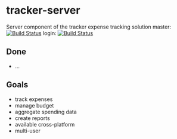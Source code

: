 # tracker-server
Server component of the tracker expense tracking solution
master: [![Build Status](https://travis-ci.com/abaumeler/tracker-server.svg?branch=master)](https://travis-ci.com/abaumeler/tracker-server)
login: [![Build Status](https://travis-ci.com/abaumeler/tracker-server.svg?branch=login)](https://travis-ci.com/abaumeler/tracker-server)

## Done
* ...

## Goals
* track expenses
* manage budget
* aggregate spending data
* create reports
* available cross-platform
* multi-user
